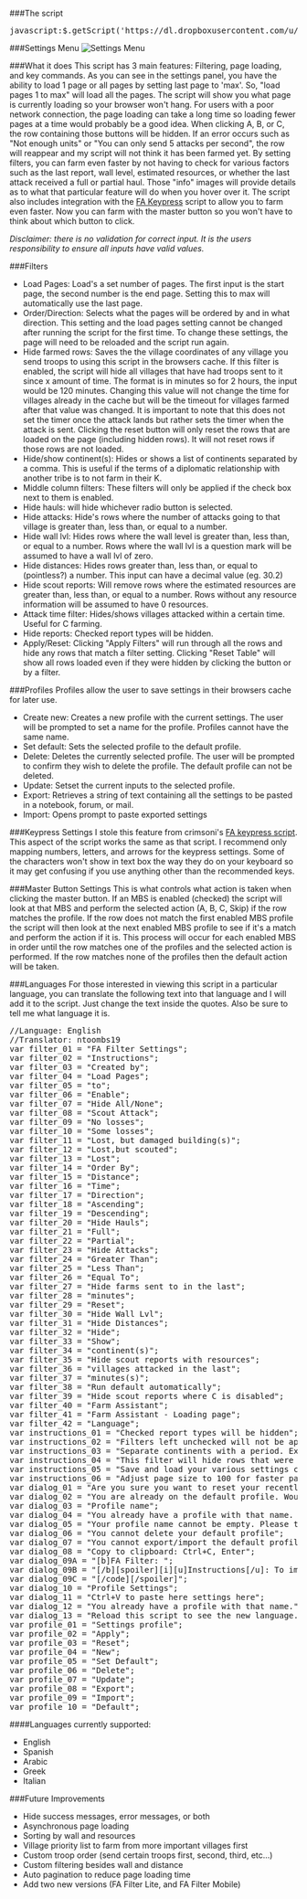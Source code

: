 ###The script
<pre>
javascript:$.getScript('https://dl.dropboxusercontent.com/u/26362756/laEnhancer/main.js');void(0);
</pre>

###Settings Menu
![Settings Menu](https://raw.githubusercontent.com/ntoombs19/LA-Enhancer/master/settings.jpg)

###What it does
This script has 3 main features: Filtering, page loading, and key commands. As you can see in the settings panel, you have the ability to load 1 page or all pages by setting last page to 'max'. So, "load pages 1 to max" will load all the pages. The script will show you what page is currently loading so your browser won't hang. For users with a poor network connection, the page loading can take a long time so loading fewer pages at a time would probably be a good idea. When clicking A, B, or C, the row containing those buttons will be hidden. If an error occurs such as "Not enough units" or "You can only send 5 attacks per second", the row will reappear and my script will not think it has been farmed yet. By setting filters, you can farm even faster by not having to check for various factors such as the last report, wall level, estimated resources, or whether the last attack received a full or partial haul. Those "info" images will provide details as to what that particular feature will do when you hover over it. The script also includes integration with the [FA Keypress](http://forum.tribalwars.net/showthread.php?270283-FA-KeyPress) script to allow you to farm even faster. Now you can farm with the master button so you won't have to think about which button to click.

_Disclaimer: there is no validation for correct input. It is the users responsibility to ensure all inputs have valid values._

###Filters
* Load Pages: Load's a set number of pages. The first input is the start page, the second number is the end page. Setting this to max will automatically use the last page.
* Order/Direction: Selects what the pages will be ordered by and in what direction. This setting and the load pages setting cannot be changed after running the script for the first time. To change these settings, the page will need to be reloaded and the script run again.
* Hide farmed rows: Saves the the village coordinates of any village you send troops to using this script in the browsers cache. If this filter is enabled, the script will hide all villages that have had troops sent to it since x amount of time. The format is in minutes so for 2 hours, the input would be 120 minutes. Changing this value will not change the time for villages already in the cache but will be the timeout for villages farmed after that value was changed. It is important to note that this does not set the timer once the attack lands but rather sets the timer when the attack is sent. Clicking the reset button will only reset the rows that are loaded on the page (including hidden rows). It will not reset rows if those rows are not loaded.
* Hide/show continent(s): Hides or shows a list of continents separated by a comma. This is useful if the terms of a diplomatic relationship with another tribe is to not farm in their K.
* Middle column filters: These filters will only be applied if the check box next to them is enabled.
* Hide hauls: will hide whichever radio button is selected.
* Hide attacks: Hide's rows where the number of attacks going to that village is greater than, less than, or equal to a number.
* Hide wall lvl: Hides rows where the wall level is greater than, less than, or equal to a number. Rows where the wall lvl is a question mark will be assumed to have a wall lvl of zero.
* Hide distances: Hides rows greater than, less than, or equal to (pointless?) a number. This input can have a decimal value (eg. 30.2)
* Hide scout reports: Will remove rows where the estimated resources are greater than, less than, or equal to a number. Rows without any resource information will be assumed to have 0 resources.
* Attack time filter: Hides/shows villages attacked within a certain time. Useful for C farming.
* Hide reports: Checked report types will be hidden.
* Apply/Reset: Clicking "Apply Filters" will run through all the rows and hide any rows that match a filter setting. Clicking "Reset Table" will show all rows loaded even if they were hidden by clicking the button or by a filter.

###Profiles
Profiles allow the user to save settings in their browsers cache for later use.
* Create new: Creates a new profile with the current settings. The user will be prompted to set a name for the profile. Profiles cannot have the same name.
* Set default: Sets the selected profile to the default profile.
* Delete: Deletes the currently selected profile. The user will be prompted to confirm they wish to delete the profile. The default profile can not be deleted.
* Update: Setset the current inputs to the selected profile.
* Export: Retrieves a string of text containing all the settings to be pasted in a notebook, forum, or mail.
* Import: Opens prompt to paste exported settings

###Keypress Settings
I stole this feature from crimsoni's [FA keypress script](http://forum.tribalwars.net/showthread.php?270283-FA-KeyPress). This aspect of the script works the same as that script. I recommend only mapping numbers, letters, and arrows for the keypress settings. Some of the characters won't show in text box the way they do on your keyboard so it may get confusing if you use anything other than the recommended keys.

###Master Button Settings
This is what controls what action is taken when clicking the master button. If an MBS is enabled (checked) the script will look at that MBS and perform the selected action (A, B, C, Skip) if the row matches the profile. If the row does not match the first enabled MBS profile the script will then look at the next enabled MBS profile to see if it's a match and perform the action if it is. This process will occur for each enabled MBS in order until the row matches one of the profiles and the selected action is performed. If the row matches none of the profiles then the default action will be taken.

###Languages
For those interested in viewing this script in a particular language, you can translate the following text into that language and I will add it to the script. Just change the text inside the quotes. Also be sure to tell me what language it is.
<pre>
//Language: English
//Translator: ntoombs19
var filter_01 = "FA Filter Settings";
var filter_02 = "Instructions";
var filter_03 = "Created by";
var filter_04 = "Load Pages";
var filter_05 = "to";
var filter_06 = "Enable";
var filter_07 = "Hide All/None";
var filter_08 = "Scout Attack";
var filter_09 = "No losses";
var filter_10 = "Some losses";
var filter_11 = "Lost, but damaged building(s)";
var filter_12 = "Lost,but scouted";
var filter_13 = "Lost";
var filter_14 = "Order By";
var filter_15 = "Distance";
var filter_16 = "Time";
var filter_17 = "Direction";
var filter_18 = "Ascending";
var filter_19 = "Descending";
var filter_20 = "Hide Hauls";
var filter_21 = "Full";
var filter_22 = "Partial";
var filter_23 = "Hide Attacks";
var filter_24 = "Greater Than";
var filter_25 = "Less Than";
var filter_26 = "Equal To";
var filter_27 = "Hide farms sent to in the last";
var filter_28 = "minutes";
var filter_29 = "Reset";
var filter_30 = "Hide Wall Lvl";
var filter_31 = "Hide Distances";
var filter_32 = "Hide";
var filter_33 = "Show";
var filter_34 = "continent(s)";
var filter_35 = "Hide scout reports with resources";
var filter_36 = "villages attacked in the last";
var filter_37 = "minutes(s)";
var filter_38 = "Run default automatically";
var filter_39 = "Hide scout reports where C is disabled";
var filter_40 = "Farm Assistant";
var filter_41 = "Farm Assistant - Loading page";
var filter_42 = "Language";
var instructions_01 = "Checked report types will be hidden";
var instructions_02 = "Filters left unchecked will not be applied";
var instructions_03 = "Separate continents with a period. Example: 55.54.53";
var instructions_04 = "This filter will hide rows that were farmed \"n\" minutes ago. The default is 60 minutes. Changing the time will only affect newly farmed rows. Clicking reset will reset all the timers for each row but only the rows loaded.";
var instructions_05 = "Save and load your various settings configurations here. Changing profiles will load the selected profile. The default will load automatically when the script is run.";
var instructions_06 = "Adjust page size to 100 for faster page loading";
var dialog_01 = "Are you sure you want to reset your recently farmed villages?";
var dialog_02 = "You are already on the default profile. Would you like to create a new profile and set it to default?";
var dialog_03 = "Profile name";
var dialog_04 = "You already have a profile with that name. Please choose another name";
var dialog_05 = "Your profile name cannot be empty. Please try again.";
var dialog_06 = "You cannot delete your default profile";
var dialog_07 = "You cannot export/import the default profile. To export these settings, create a new profile, then try exporting again.";
var dialog_08 = "Copy to clipboard: Ctrl+C, Enter";
var dialog_09A = "[b]FA Filter: ";
var dialog_09B = "[/b][spoiler][i][u]Instructions[/u]: To import this profile, copy the following line of code then import the copied settings by pasting them into the prompt after clicking import on the FA Filter Script settings panel[/i][code]";
var dialog_09C = "[/code][/spoiler]";
var dialog_10 = "Profile Settings";
var dialog_11 = "Ctrl+V to paste here settings here";
var dialog_12 = "You already have a profile with that name.";
var dialog_13 = "Reload this script to see the new language. This page will refresh automatically.";
var profile_01 = "Settings profile";
var profile_02 = "Apply";
var profile_03 = "Reset";
var profile_04 = "New";
var profile_05 = "Set Default";
var profile_06 = "Delete";
var profile_07 = "Update";
var profile_08 = "Export";
var profile_09 = "Import";
var profile_10 = "Default";
</pre>
####Languages currently supported:
* English
* Spanish
* Arabic
* Greek
* Italian

###Future Improvements
* Hide success messages, error messages, or both
* Asynchronous page loading
* Sorting by wall and resources
* Village priority list to farm from more important villages first
* Custom troop order (send certain troops first, second, third, etc...)
* Custom filtering besides wall and distance
* Auto pagination to reduce page loading time
* Add two new versions (FA Filter Lite, and FA Filter Mobile)
